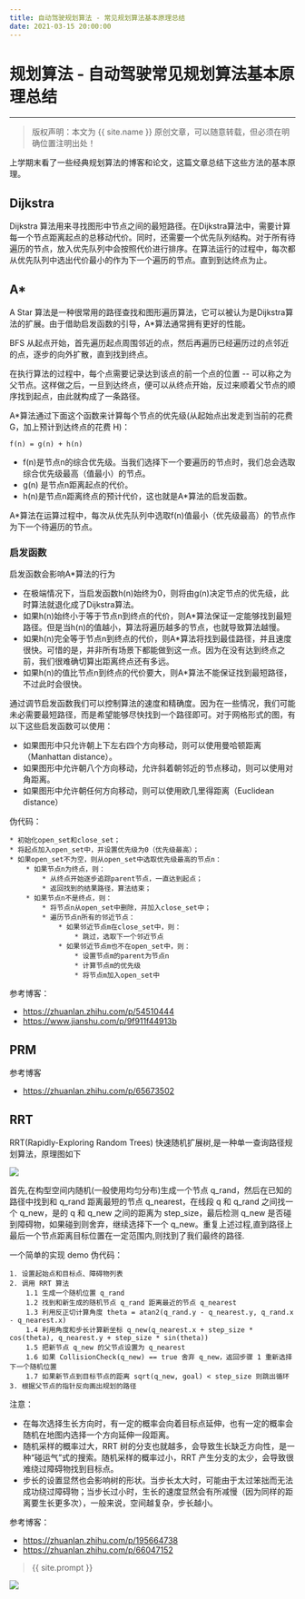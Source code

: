 ```yaml
---
title: 自动驾驶规划算法 - 常见规划算法基本原理总结
date: 2021-03-15 20:00:00
---
```

# 规划算法 - 自动驾驶常见规划算法基本原理总结
***
> 版权声明：本文为 {{ site.name }} 原创文章，可以随意转载，但必须在明确位置注明出处！

上学期末看了一些经典规划算法的博客和论文，这篇文章总结下这些方法的基本原理。

## Dijkstra

Dijkstra 算法用来寻找图形中节点之间的最短路径。在Dijkstra算法中，需要计算每一个节点距离起点的总移动代价。同时，还需要一个优先队列结构。对于所有待遍历的节点，放入优先队列中会按照代价进行排序。在算法运行的过程中，每次都从优先队列中选出代价最小的作为下一个遍历的节点。直到到达终点为止。

## A*

A Star 算法是一种很常用的路径查找和图形遍历算法，它可以被认为是Dijkstra算法的扩展。由于借助启发函数的引导，A*算法通常拥有更好的性能。

BFS 从起点开始，首先遍历起点周围邻近的点，然后再遍历已经遍历过的点邻近的点，逐步的向外扩散，直到找到终点。

在执行算法的过程中，每个点需要记录达到该点的前一个点的位置 -- 可以称之为父节点。这样做之后，一旦到达终点，便可以从终点开始，反过来顺着父节点的顺序找到起点，由此就构成了一条路径。

A*算法通过下面这个函数来计算每个节点的优先级(从起始点出发走到当前的花费 G，加上预计到达终点的花费 H)：

```
f(n) = g(n) + h(n)
```

- f(n)是节点n的综合优先级。当我们选择下一个要遍历的节点时，我们总会选取综合优先级最高（值最小）的节点。
- g(n) 是节点n距离起点的代价。
- h(n)是节点n距离终点的预计代价，这也就是A*算法的启发函数。

A*算法在运算过程中，每次从优先队列中选取f(n)值最小（优先级最高）的节点作为下一个待遍历的节点。

### 启发函数

启发函数会影响A*算法的行为

- 在极端情况下，当启发函数h(n)始终为0，则将由g(n)决定节点的优先级，此时算法就退化成了Dijkstra算法。
- 如果h(n)始终小于等于节点n到终点的代价，则A*算法保证一定能够找到最短路径。但是当h(n)的值越小，算法将遍历越多的节点，也就导致算法越慢。
- 如果h(n)完全等于节点n到终点的代价，则A*算法将找到最佳路径，并且速度很快。可惜的是，并非所有场景下都能做到这一点。因为在没有达到终点之前，我们很难确切算出距离终点还有多远。
- 如果h(n)的值比节点n到终点的代价要大，则A*算法不能保证找到最短路径，不过此时会很快。

通过调节启发函数我们可以控制算法的速度和精确度。因为在一些情况，我们可能未必需要最短路径，而是希望能够尽快找到一个路径即可。对于网格形式的图，有以下这些启发函数可以使用：

- 如果图形中只允许朝上下左右四个方向移动，则可以使用曼哈顿距离（Manhattan distance）。
- 如果图形中允许朝八个方向移动，允许斜着朝邻近的节点移动，则可以使用对角距离。
- 如果图形中允许朝任何方向移动，则可以使用欧几里得距离（Euclidean distance）

伪代码：

```
* 初始化open_set和close_set；
* 将起点加入open_set中，并设置优先级为0（优先级最高）；
* 如果open_set不为空，则从open_set中选取优先级最高的节点n：
    * 如果节点n为终点，则：
        * 从终点开始逐步追踪parent节点，一直达到起点；
        * 返回找到的结果路径，算法结束；
    * 如果节点n不是终点，则：
        * 将节点n从open_set中删除，并加入close_set中；
        * 遍历节点n所有的邻近节点：
            * 如果邻近节点m在close_set中，则：
                * 跳过，选取下一个邻近节点
            * 如果邻近节点m也不在open_set中，则：
                * 设置节点m的parent为节点n
                * 计算节点m的优先级
                * 将节点m加入open_set中
```

参考博客：

- https://zhuanlan.zhihu.com/p/54510444
- https://www.jianshu.com/p/9f911f44913b

## PRM

参考博客

- https://zhuanlan.zhihu.com/p/65673502

## RRT

RRT(Rapidly-Exploring Random Trees) 快速随机扩展树,是一种单一查询路径规划算法，原理图如下

![](https://dlonng.oss-cn-shenzhen.aliyuncs.com/blog/20210316233745.png)

首先,在构型空间内随机(一般使用均匀分布)生成一个节点 q_rand，然后在已知的路径中找到和 q_rand 距离最短的节点 q_nearest，在线段 q 和 q_rand 之间找一个 q_new，是的 q 和 q_new 之间的距离为 step_size，最后检测 q_new 是否碰到障碍物，如果碰到则舍弃，继续选择下一个 q_new。重复上述过程,直到路径上最后一个节点距离目标位置在一定范围内,则找到了我们最终的路径.

一个简单的实现 demo 伪代码：

```
1. 设置起始点和目标点、障碍物列表
2. 调用 RRT 算法
	1.1 生成一个随机位置 q_rand
	1.2 找到和新生成的随机节点 q_rand 距离最近的节点 q_nearest
	1.3 利用反正切计算角度 theta = atan2(q_rand.y - q_nearest.y, q_rand.x - q_nearest.x)
	1.4 利用角度和步长计算新坐标 q_new(q_nearest.x + step_size * cos(theta), q_nearest.y + step_size * sin(theta))
	1.5 把新节点 q_new 的父节点设置为 q_nearest
	1.6 如果 CollisionCheck(q_new) == true 舍弃 q_new，返回步骤 1 重新选择下一个随机位置
	1.7 如果新节点到目标节点的距离 sqrt(q_new, goal) < step_size 则跳出循环
3. 根据父节点的指针反向画出规划的路径
```

注意：

- 在每次选择生长方向时，有一定的概率会向着目标点延伸，也有一定的概率会随机在地图内选择一个方向延伸一段距离。
- 随机采样的概率过大，RRT 树的分支也就越多，会导致生长缺乏方向性，是一种“碰运气”式的搜索。随机采样的概率过小，RRT 产生分支的太少，会导致很难绕过障碍物找到目标点。
- 步长的设置显然也会影响树的形状。当步长太大时，可能由于太过笨拙而无法成功绕过障碍物；当步长过小时，生长的速度显然会有所减慢（因为同样的距离要生长更多次），一般来说，空间越复杂，步长越小。

参考博客：

- https://zhuanlan.zhihu.com/p/195664738
- https://zhuanlan.zhihu.com/p/66047152






> {{ site.prompt }}



![](https://dlonng.oss-cn-shenzhen.aliyuncs.com/blog/dlonng_qrcode.jpg#pic_center)